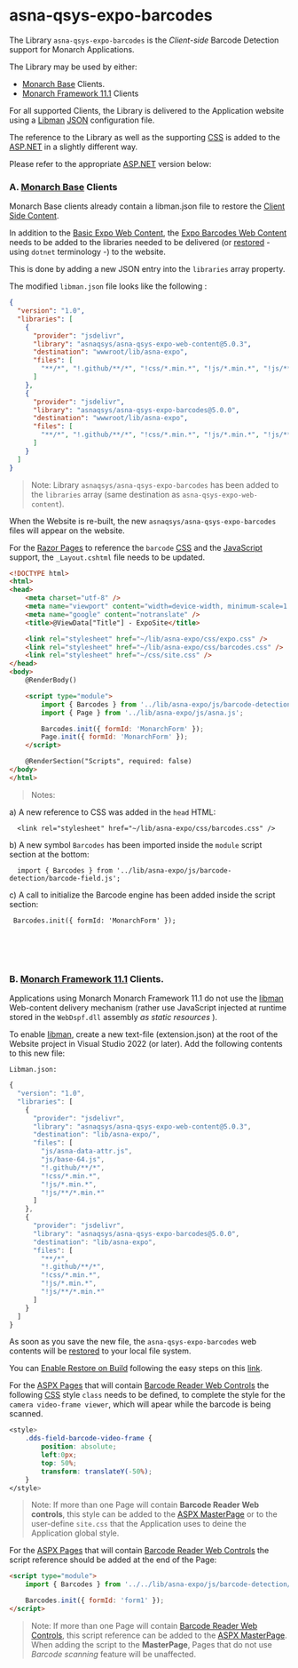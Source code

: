 # asna-qsys-expo-barcodes
The Library `asna-qsys-expo-barcodes` is the *Client-side* Barcode Detection support for Monarch Applications.

The Library may be used by either:

* [Monarch Base](https://asnaqsys.github.io/manuals/configuration/expo-client-side-barcode-scan-config.html) Clients. 
* [Monarch Framework 11.1](https://docs.asna.com/documentation/Help170/MonarchFX/_HTML/amfUnderstandingBarcodes.htm) Clients


For all supported Clients, the Library is delivered to the Application website using a [Libman](https://learn.microsoft.com/en-us/aspnet/core/client-side/libman/libman-vs?view=aspnetcore-8.0) [JSON](https://www.json.org/json-en.html) configuration file. 

The reference to the Library as well as the supporting [CSS](https://developer.mozilla.org/en-US/docs/Web/CSS) is added to the [ASP.NET](https://dotnet.microsoft.com/en-us/learn/aspnet/what-is-aspnet) in a slightly different way.

Please refer to the appropriate [ASP.NET](https://dotnet.microsoft.com/en-us/learn/aspnet/what-is-aspnet) version below:

### A. [Monarch Base](https://asnaqsys.github.io/manuals/configuration/expo-client-side-barcode-scan-config.html) Clients
Monarch Base clients already contain a libman.json file to restore the [Client Side Content](https://asnaqsys.github.io/manuals/configuration/expo-client-side-library.html).

In addition to the [Basic Expo Web Content](https://www.jsdelivr.com/package/gh/asnaqsys/asna-qsys-expo-web-content?tab=files), the [Expo Barcodes Web Content](https://www.jsdelivr.com/package/gh/asnaqsys/asna-qsys-expo-barcodes?tab=files) needs to be added to the libraries needed to be delivered (or [restored](https://learn.microsoft.com/en-us/dotnet/core/tools/dotnet-restore) - using `dotnet` terminology -) to the website.

This is done by adding a new JSON entry into the `libraries` array property. 

The modified `libman.json` file looks like the following :

```json
{
  "version": "1.0",
  "libraries": [
    {
      "provider": "jsdelivr",
      "library": "asnaqsys/asna-qsys-expo-web-content@5.0.3",
      "destination": "wwwroot/lib/asna-expo",
      "files": [
        "**/*", "!.github/**/*", "!css/*.min.*", "!js/*.min.*", "!js/**/*.min.*"
      ]
    },
    {
      "provider": "jsdelivr",
      "library": "asnaqsys/asna-qsys-expo-barcodes@5.0.0",
      "destination": "wwwroot/lib/asna-expo",
      "files": [
        "**/*", "!.github/**/*", "!css/*.min.*", "!js/*.min.*", "!js/**/*.min.*"
      ]
    }
  ]
}
```

>Note: Library `asnaqsys/asna-qsys-expo-barcodes` has been added to the `libraries` array (same destination as `asna-qsys-expo-web-content`).

When the Website is re-built, the new `asnaqsys/asna-qsys-expo-barcodes` files will appear on the website.

For the [Razor Pages](https://learn.microsoft.com/en-us/aspnet/core/razor-pages/?view=aspnetcore-8.0&tabs=visual-studio) to reference the `barcode` [CSS](https://developer.mozilla.org/en-US/docs/Web/CSS) and the [JavaScript](https://developer.mozilla.org/en-US/docs/Web/JavaScript) support, 
the `_Layout.cshtml` file needs to be updated.

```html
<!DOCTYPE html>
<html>
<head>
    <meta charset="utf-8" />
    <meta name="viewport" content="width=device-width, minimum-scale=1.0, maximum-scale=1.0" />
    <meta name="google" content="notranslate" />
    <title>@ViewData["Title"] - ExpoSite</title>

    <link rel="stylesheet" href="~/lib/asna-expo/css/expo.css" />
    <link rel="stylesheet" href="~/lib/asna-expo/css/barcodes.css" />
    <link rel="stylesheet" href="~/css/site.css" />
</head>
<body>
    @RenderBody()

    <script type="module">
        import { Barcodes } from '../lib/asna-expo/js/barcode-detection/barcode-field.js';
        import { Page } from '../lib/asna-expo/js/asna.js';

        Barcodes.init({ formId: 'MonarchForm' });
        Page.init({ formId: 'MonarchForm' });
    </script>

    @RenderSection("Scripts", required: false)
</body>
</html>
```

>Notes: 

   a)  A new reference to CSS was added in the `head` HTML: 
     
      <link rel="stylesheet" href="~/lib/asna-expo/css/barcodes.css" />

   b) A new symbol `Barcodes` has been imported inside the `module` script section at the bottom: 
    
      import { Barcodes } from '../lib/asna-expo/js/barcode-detection/barcode-field.js';

   c) A call to initialize the Barcode engine has been added inside the script section: 
     
     Barcodes.init({ formId: 'MonarchForm' });

<br/>
<br/>
<br/>

### B. [Monarch Framework 11.1](https://docs.asna.com/documentation/Help170/MonarchFX/_HTML/amfUnderstandingBarcodes.htm) Clients.  

Applications using Monarch Monarch Framework 11.1 do not use the [libman](https://learn.microsoft.com/en-us/aspnet/core/client-side/libman/libman-vs?view=aspnetcore-8.0) Web-content delivery mechanism (rather use JavaScript injected at runtime stored in the `WebDspf.dll` assembly *as static resources* ).

To enable [libman](https://learn.microsoft.com/en-us/aspnet/core/client-side/libman/libman-vs?view=aspnetcore-8.0), create a new text-file (extension.json) at the root of the Website project in Visual Studio 2022 (or later). Add the following contents to this new file:

`Libman.json:`

```javascript
{
  "version": "1.0",
  "libraries": [
    {
      "provider": "jsdelivr",
      "library": "asnaqsys/asna-qsys-expo-web-content@5.0.3",
      "destination": "lib/asna-expo/",
      "files": [
        "js/asna-data-attr.js",
        "js/base-64.js",
        "!.github/**/*",
        "!css/*.min.*",
        "!js/*.min.*",
        "!js/**/*.min.*"
      ]
    },
    {
      "provider": "jsdelivr",
      "library": "asnaqsys/asna-qsys-expo-barcodes@5.0.0",
      "destination": "lib/asna-expo",
      "files": [
        "**/*",
        "!.github/**/*",
        "!css/*.min.*",
        "!js/*.min.*",
        "!js/**/*.min.*"
      ]
    }
  ]
}
```

As soon as you save the new file, the `asna-qsys-expo-barcodes` web contents will be [restored](https://learn.microsoft.com/en-us/dotnet/core/tools/dotnet-restore) to your local file system.

You can [Enable Restore on Build](https://devblogs.microsoft.com/dotnet/library-manager-client-side-content-manager-for-web-apps/) following the easy steps on this [link](https://devblogs.microsoft.com/dotnet/library-manager-client-side-content-manager-for-web-apps/).

For the [ASPX Pages](https://learn.microsoft.com/en-us/previous-versions/aspnet/dd566231(v=vs.140)) that will contain [Barcode Reader Web Controls](https://docs.asna.com/documentation/Help170/MonarchFX/_HTML/amfUnderstandingBarcodes.htm) the following [CSS](https://developer.mozilla.org/en-US/docs/Web/CSS) style `class` needs to be defined, to complete the style for the `camera video-frame viewer`, which will apear while the barcode is being scanned.

```css
<style>
    .dds-field-barcode-video-frame {
        position: absolute;
        left:0px;
        top: 50%;
        transform: translateY(-50%);
    }
</style>
```
>Note: If more than one Page will contain **Barcode Reader Web controls**, this style can be added to the [ASPX MasterPage](https://learn.microsoft.com/en-us/previous-versions/aspnet/wtxbf3hh(v=vs.100)) or to the user-define `site.css` that the Application uses to deine the Application global style.

For the [ASPX Pages](https://learn.microsoft.com/en-us/previous-versions/aspnet/dd566231(v=vs.140)) that will contain [Barcode Reader Web Controls](https://docs.asna.com/documentation/Help170/MonarchFX/_HTML/amfUnderstandingBarcodes.htm) the script reference should be added at the end of the Page:

```html
<script type="module">
    import { Barcodes } from '../../lib/asna-expo/js/barcode-detection/barcode-field.js';

    Barcodes.init({ formId: 'form1' });
</script>
```

>Note: If more than one Page will contain [Barcode Reader Web Controls](https://docs.asna.com/documentation/Help170/MonarchFX/_HTML/amfUnderstandingBarcodes.htm), this script reference can be added to the [ASPX MasterPage](https://learn.microsoft.com/en-us/previous-versions/aspnet/wtxbf3hh(v=vs.100)). When adding the script to the **MasterPage**, Pages that do not use *Barcode scanning* feature will be unaffected. 
 